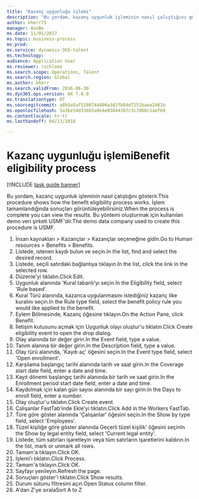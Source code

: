 ```yaml
--- 
title: "Kazanç uygunluğu işlemi"
description: "Bu yordam, kazanç uygunluk işleminin nasıl çalıştığını gösterir."
author: kherr75
manager: AnnBe
ms.date: 11/01/2017
ms.topic: business-process
ms.prod: 
ms.service: dynamics-365-talent
ms.technology: 
audience: Application User
ms.reviewer: rschloma
ms.search.scope: Operations, Talent
ms.search.region: Global
ms.author: kherr
ms.search.validFrom: 2016-06-30
ms.dyn365.ops.version: AX 7.0.0
ms.translationtype: HT
ms.sourcegitcommit: a8b5a5af5108744406a3d2fb84d7151baea2481b
ms.openlocfilehash: 5a3be54d336b5a0e4e85844307c3c7d60c1aef69
ms.contentlocale: tr-tr
ms.lasthandoff: 04/13/2018

---
```

# <a name="benefit-eligibility-process"></a><span data-ttu-id="83765-103">Kazanç uygunluğu işlemi</span><span class="sxs-lookup"><span data-stu-id="83765-103">Benefit eligibility process</span></span>

[!INCLUDE [task guide banner](../../includes/task-guide-banner.md)]

<span data-ttu-id="83765-104">Bu yordam, kazanç uygunluk işleminin nasıl çalıştığını gösterir.</span><span class="sxs-lookup"><span data-stu-id="83765-104">This procedure shows how the benefit eligibility process works.</span></span> <span data-ttu-id="83765-105">İşlem tamamlandığında sonuçları görüntüleyebilirsiniz.</span><span class="sxs-lookup"><span data-stu-id="83765-105">When the process is complete you can view the results.</span></span> <span data-ttu-id="83765-106">Bu yöntemi oluşturmak için kullanılan demo veri şirketi USMF'dir.</span><span class="sxs-lookup"><span data-stu-id="83765-106">The demo data company used to create this procedure is USMF.</span></span>

1. <span data-ttu-id="83765-107">İnsan kaynakları > Kazançlar > Kazançlar seçeneğine gidin.</span><span class="sxs-lookup"><span data-stu-id="83765-107">Go to Human resources > Benefits > Benefits.</span></span>
2. <span data-ttu-id="83765-108">Listede, istenen kaydı bulun ve seçin.</span><span class="sxs-lookup"><span data-stu-id="83765-108">In the list, find and select the desired record.</span></span>
3. <span data-ttu-id="83765-109">Listede, seçili satırdaki bağlantıya tıklayın.</span><span class="sxs-lookup"><span data-stu-id="83765-109">In the list, click the link in the selected row.</span></span>
4. <span data-ttu-id="83765-110">Düzenle'yi tıklatın.</span><span class="sxs-lookup"><span data-stu-id="83765-110">Click Edit.</span></span>
5. <span data-ttu-id="83765-111">Uygunluk alanında 'Kural tabanlı'yı seçin.</span><span class="sxs-lookup"><span data-stu-id="83765-111">In the Eligibility field, select 'Rule based'.</span></span>
6. <span data-ttu-id="83765-112">Kural Türü alanında, kazanca uygulanmasını istediğiniz kazanç ilke kuralını seçin.</span><span class="sxs-lookup"><span data-stu-id="83765-112">In the Rule type field, select the benefit policy rule you would like applied to the benefit.</span></span>
7. <span data-ttu-id="83765-113">Eylem Bölmesinde, Kazanç öğesine tıklayın.</span><span class="sxs-lookup"><span data-stu-id="83765-113">On the Action Pane, click Benefit.</span></span>
8. <span data-ttu-id="83765-114">İletişim kutusunu açmak için Uygunluk olayı oluştur'u tıklatın.</span><span class="sxs-lookup"><span data-stu-id="83765-114">Click Create eligibility event to open the drop dialog.</span></span>
9. <span data-ttu-id="83765-115">Olay alanında bir değer girin.</span><span class="sxs-lookup"><span data-stu-id="83765-115">In the Event field, type a value.</span></span>
10. <span data-ttu-id="83765-116">Tanım alanına bir değer girin.</span><span class="sxs-lookup"><span data-stu-id="83765-116">In the Description field, type a value.</span></span>
11. <span data-ttu-id="83765-117">Olay türü alanında, 'Kaydı aç' öğesini seçin.</span><span class="sxs-lookup"><span data-stu-id="83765-117">In the Event type field, select 'Open enrollment'.</span></span>
12. <span data-ttu-id="83765-118">Karşılama başlangıç tarihi alanında tarih ve saat girin.</span><span class="sxs-lookup"><span data-stu-id="83765-118">In the Coverage start date field, enter a date and time.</span></span>
13. <span data-ttu-id="83765-119">Kayıt dönemi başlangıç tarihi alanında bir tarih ve saat girin.</span><span class="sxs-lookup"><span data-stu-id="83765-119">In the Enrollment period start date field, enter a date and time.</span></span>
14. <span data-ttu-id="83765-120">Kaydolmak için kalan gün sayısı alanında bir sayı girin.</span><span class="sxs-lookup"><span data-stu-id="83765-120">In the Days to enroll field, enter a number.</span></span>
15. <span data-ttu-id="83765-121">Olay oluştur'u tıklatın.</span><span class="sxs-lookup"><span data-stu-id="83765-121">Click Create event.</span></span>
16. <span data-ttu-id="83765-122">Çalışanlar FastTab'inde Ekle'yi tıklatın.</span><span class="sxs-lookup"><span data-stu-id="83765-122">Click Add in the Workers FastTab.</span></span>
17. <span data-ttu-id="83765-123">Türe göre göster alanında 'Çalışanlar' öğesini seçin.</span><span class="sxs-lookup"><span data-stu-id="83765-123">In the Show by type field, select 'Employees'.</span></span>
18. <span data-ttu-id="83765-124">Tüzel kişiliğe göre göster alanında Geçerli tüzel kişilik' öğesini seçin</span><span class="sxs-lookup"><span data-stu-id="83765-124">In the Show by legal entity field, select 'Current legal entity'.</span></span>
19. <span data-ttu-id="83765-125">Listede, tüm satırları işaretleyin veya tüm satırların işaretlerini kaldırın.</span><span class="sxs-lookup"><span data-stu-id="83765-125">In the list, mark or unmark all rows.</span></span>
20. <span data-ttu-id="83765-126">Tamam'a tıklayın.</span><span class="sxs-lookup"><span data-stu-id="83765-126">Click OK.</span></span>
21. <span data-ttu-id="83765-127">İşlemi'ı tıklatın.</span><span class="sxs-lookup"><span data-stu-id="83765-127">Click Process.</span></span>
22. <span data-ttu-id="83765-128">Tamam'a tıklayın.</span><span class="sxs-lookup"><span data-stu-id="83765-128">Click OK.</span></span>
23. <span data-ttu-id="83765-129">Sayfayı yenileyin.</span><span class="sxs-lookup"><span data-stu-id="83765-129">Refresh the page.</span></span>
24. <span data-ttu-id="83765-130">Sonuçları göster'i tıklatın.</span><span class="sxs-lookup"><span data-stu-id="83765-130">Click Show results.</span></span>
25. <span data-ttu-id="83765-131">Durum sütunu filtresini açın.</span><span class="sxs-lookup"><span data-stu-id="83765-131">Open Status column filter.</span></span>
26. <span data-ttu-id="83765-132">A'dan Z'ye sırala</span><span class="sxs-lookup"><span data-stu-id="83765-132">Sort A to Z</span></span>


